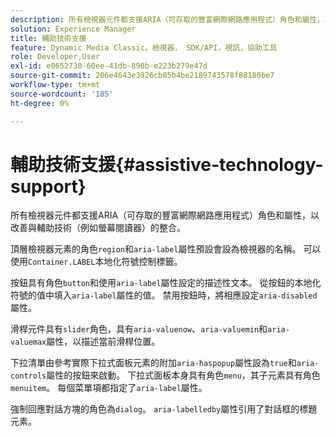 ```yaml
---
description: 所有檢視器元件都支援ARIA（可存取的豐富網際網路應用程式）角色和屬性，以改善與輔助技術（例如螢幕閱讀器）的整合。
solution: Experience Manager
title: 輔助技術支援
feature: Dynamic Media Classic，檢視器， SDK/API，視訊，協助工具
role: Developer,User
exl-id: e0652730-60ee-41db-890b-e223b279e47d
source-git-commit: 206e4643e3926cb85b4be2189743578f88180be7
workflow-type: tm+mt
source-wordcount: '185'
ht-degree: 0%

---
```


# 輔助技術支援{#assistive-technology-support}

所有檢視器元件都支援ARIA（可存取的豐富網際網路應用程式）角色和屬性，以改善與輔助技術（例如螢幕閱讀器）的整合。

頂層檢視器元素的角色`region`和`aria-label`屬性預設會設為檢視器的名稱。 可以使用`Container.LABEL`本地化符號控制標籤。

按鈕具有角色`button`和使用`aria-label`屬性設定的描述性文本。 從按鈕的本地化符號的值中填入`aria-label`屬性的值。 禁用按鈕時，將相應設定`aria-disabled`屬性。

滑桿元件具有`slider`角色，具有`aria-valuenow`、`aria-valuemin`和`aria-valuemax`屬性，以描述當前滑桿位置。

下拉清單由參考實際下拉式面板元素的附加`aria-haspopup`屬性設為`true`和`aria-controls`屬性的按鈕來啟動。 下拉式面板本身具有角色`menu`，其子元素具有角色`menuitem`。 每個菜單項都指定了`aria-label`屬性。

強制回應對話方塊的角色為`dialog`。 `aria-labelledby`屬性引用了對話框的標題元素。
